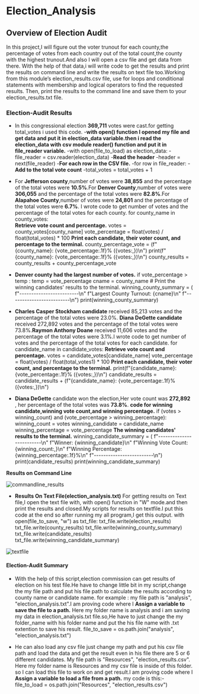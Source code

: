 # Election_Analysis
## Overview of Election Audit
In this project,I will figure out the voter trunout for each county,the percentage of votes from each country out of the total count,the county with the highest trunout.And also I will open a csv file and get  data from there. With the help of that data,i will write code to get the results and print the results on command line and write the results on text file too.Working from this module’s election_results.csv file, use for loops and conditional statements with membership and logical operators to find the requested results. Then, print the results to the command line and save them to your election_results.txt file.

### Election-Audit Results

*  In this congressional election  **369,711** votes were cast.for getting total_votes i used this code.
-**with open() function I opened my file and get data and put  it in election_data variable.then i read the election_data with csv module reader() function and put it in            file_reader variable.**
-with open(file_to_load) as election_data:
-file_reader = csv.reader(election_data)
-**Read the header**
-header = next(file_reader)
-**For each row in the CSV file.**
-for row in file_reader:
-**Add to the total vote count**
-total_votes = total_votes + 1
      

* For **Jefferson county**,number of votes were **38,855** and the percentage of the total votes were **10.5%**.For **Denver County**,number of votes were **306,055** and the    percentage of the total votes were **82.8%**.For **Alapahoe County**,number of votes were **24,801** and the percentage of the total votes were **6.7%**. I wrote code to get number of votes and the percentage of the total votes for each county.
  for county_name in county_votes:  
    **Retrieve vote count and percentage.**
    votes = county_votes[county_name] 
    vote_percentage = float(votes) / float(total_votes) * 100
    **Print each candidate, their voter count, and percentage to the terminal.**
    county_percentage_vote = (f"{county_name}: {vote_percentage:.1f}% ({votes:,})\n")
    print(f"{county_name}: {vote_percentage:.1f}% ({votes:,})\n")
    county_results = county_results + county_percentage_vote 
    
    
* **Denver county had the largest number of votes.**
   if  vote_percentage > temp :
      temp = vote_percentage
      cname = county_name
        # Print the winning candidates' results to the terminal.
   winning_county_summary = (
    f"-------------------------\n"
    f"Largest County Turnout: {cname}\n"
    f"-------------------------\n")
  print(winning_county_summary)


* **Charles Casper Stockham candidate** received 85,213 votes and the percentage of the total votes were 23.0%. **Diana DeGette candidate** received 272,892 votes and the percentage of the total votes were 73.8%.**Raymon Anthony Doane** received 11,606 votes and the percentage of the total votes were 3.1%.I wrote code to get number of votes and the percentage of the total votes for each candidate.
  for candidate_name in candidate_votes:
    **Retrieve vote count and percentage.**
    votes = candidate_votes[candidate_name]
    vote_percentage = float(votes) / float(total_votes1) * 100
    **Print each candidate, their voter count, and percentage to the terminal.**
    print(f"{candidate_name}: {vote_percentage:.1f}% ({votes:,})\n")
    candidate_results = candidate_results + (f"{candidate_name}: {vote_percentage:.1f}% ({votes:,})\n")
    
    
* **Diana DeGette** candidate won the election,Her vote count was **272,892** , her percentage of the total votes was **73.8%**.
   **code for winning candidate,winning vote count,and winning percentage.**
    if (votes > winning_count) and (vote_percentage > winning_percentage):
        winning_count = votes
        winning_candidate = candidate_name
        winning_percentage = vote_percentage
   **The winning candidates' results to the terminal.**
winning_candidate_summary = (
    f"-------------------------\n"
    f"Winner: {winning_candidate}\n"
    f"Winning Vote Count: {winning_count:,}\n"
    f"Winning Percentage: {winning_percentage:.1f}%\n"
    f"-------------------------\n")
print(candidate_results) 
print(winning_candidate_summary)


**Results on Command Line**

![commandline_results](https://user-images.githubusercontent.com/90277142/135737673-ad8e6b26-da57-4d27-93da-58b9a0e8f413.png)


* **Results On Text File(election_analysis.txt)**
  For getting results on Text file,I open the text file with, with open() function in "W" mode.and then print the results and closed.My scripts for results on textfile.I put       this code at the end so after running my all program,I get this output.
  with open(file_to_save, "w") as txt_file:
    txt_file.write(election_results) 
    txt_file.write(county_results)
    txt_file.write(winning_county_summary) 
    txt_file.write(candidate_results)
    txt_file.write(winning_candidate_summary) 

![textfile](https://user-images.githubusercontent.com/90277142/135737678-c388b831-70e8-4d7f-9f8e-3019e211cd7d.png)



#### Election-Audit Summary
* With the help of this script,election commission can get results of election on his test file.He have to change little bit in my script,change the my file path and put his file path to calculate the results according to county name or candidate name.
for example : my file path is "analysis", "election_analysis.txt".I am proving code where I **Assign a variable to save the file to a path.** Here my folder name is analysis and i am saving my data in election_analysis.txt file.so,He have to just change the my folder_name with his folder name and put the his file name with .txt extention to save his result. 
file_to_save = os.path.join("analysis", "election_analysis.txt")


* He can also load any csv file just change my path and put his csv file path and load the data and get the  result even in his file there are 5 or 6 different candidates.
 My file path is "Resources", "election_results.csv". Here my folder name is Resources and my csv file is inside of this folder. so I can load this file to work on and get result.I am proving code where I **Assign a variable to load a file from a path.** my code is this:-
file_to_load = os.path.join("Resources", "election_results.csv")


